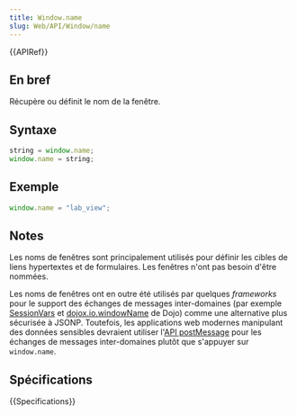 ```yaml
---
title: Window.name
slug: Web/API/Window/name
---
```


{{APIRef}}

## En bref

Récupère ou définit le nom de la fenêtre.

## Syntaxe

```js
string = window.name;
window.name = string;
```

## Exemple

```js
window.name = "lab_view";
```

## Notes

Les noms de fenêtres sont principalement utilisés pour définir les cibles de liens hypertextes et de formulaires. Les fenêtres n'ont pas besoin d'être nommées.

Les noms de fenêtres ont en outre été utilisés par quelques _frameworks_ pour le support des échanges de messages inter-domaines (par exemple [SessionVars](https://www.thomasfrank.se/sessionvars.html) et [dojox.io.windowName](http://www.sitepen.com/blog/2008/07/22/windowname-transport/) de Dojo) comme une alternative plus sécurisée à JSONP. Toutefois, les applications web modernes manipulant des données sensibles devraient utiliser l'[API postMessage](/fr/docs/Web/API/Window/postMessage) pour les échanges de messages inter-domaines plutôt que s'appuyer sur `window.name`.

## Spécifications

{{Specifications}}
